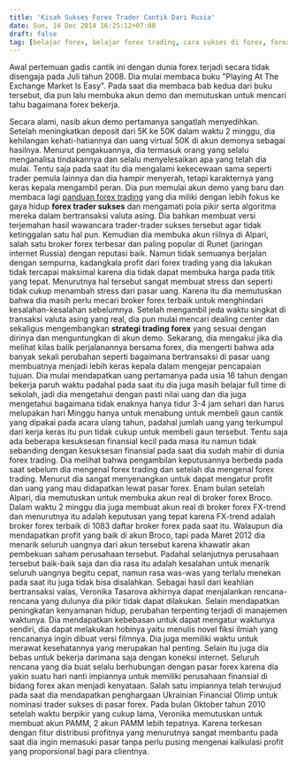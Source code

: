 ```yaml
---
title: 'Kisah Sukses Forex Trader Cantik Dari Rusia'
date: Sun, 14 Dec 2014 16:25:12+07:00
draft: false
tag: [belajar forex, belajar forex trading, cara sukses di forex, forex trader sukses, Inspirasi, kisah sukses forex, sukses forex, trader forex sukses]
---
```


Awal pertemuan gadis cantik ini dengan dunia forex terjadi secara tidak disengaja pada Juli tahun 2008. Dia mulai membaca buku "Playing At The Exchange Market Is Easy". Pada saat dia membaca bab kedua dari buku tersebut, dia pun lalu membuka akun demo dan memutuskan untuk mencari tahu bagaimana forex bekerja.

Secara alami, nasib akun demo pertamanya sangatlah menyedihkan. Setelah meningkatkan deposit dari 5K ke 50K dalam waktu 2 minggu, dia kehilangan kehati-hatiannya dan uang virtual 50K di akun demonya sebagai hasilnya. Menurut pengakuannya, dia termasuk orang yang selalu menganalisa tindakannya dan selalu menyelesaikan apa yang telah dia mulai. Tentu saja pada saat itu dia mengalami kekecewaan sama seperti trader pemula lainnya dan dia hampir menyerah, tetapi karakternya yang keras kepala mengambil peran. Dia pun memulai akun demo yang baru dan membaca lagi [panduan forex trading](http://investasi.bisnis7.com/forex) yang dia miliki dengan lebih fokus ke gaya hidup **forex trader sukses** dan mengamati pola pikir serta algoritma mereka dalam bertransaksi valuta asing. Dia bahkan membuat versi terjemahan hasil wawancara trader-trader sukses tersebut agar tidak ketinggalan satu hal pun. Kemudian dia membuka akun riilnya di Alpari, salah satu broker forex terbesar dan paling popular di Runet (jaringan internet Russia) dengan reputasi baik. Namun tidak semuanya berjalan dengan sempurna, kadangkala profit dari forex trading yang dia lakukan tidak tercapai maksimal karena dia tidak dapat membuka harga pada titik yang tepat. Menurutnya hal tersebut sangat membuat stress dan seperti tidak cukup menambah stress dari pasar uang. Karena itu dia memutuskan bahwa dia masih perlu mecari broker forex terbaik untuk menghindari kesalahan-kesalahan sebelumnya. Setelah mengambil jeda waktu singkat di transaksi valuta asing yang real, dia pun mulai mencari dealing center dan sekaligus mengembangkan **strategi trading forex** yang sesuai dengan dirinya dan menguntungkan di akun demo. Sekarang, dia mengakui jika dia melihat kilas balik perjalanannya bersama forex, dia mengerti bahwa ada banyak sekali perubahan seperti bagaimana bertransaksi di pasar uang membuatnya menjadi lebih keras kepala dalam mengejar pencapaian tujuan. Dia mulai mendapatkan uang pertamanya pada usia 16 tahun dengan bekerja paruh waktu padahal pada saat itu dia juga masih belajar full time di sekolah, jadi dia mengetahui dengan pasti nilai uang dan dia juga mengetahui bagaimana tidak enaknya hanya tidur 3-4 jam sehari dan harus melupakan hari Minggu hanya untuk menabung untuk membeli gaun cantik yang dipakai pada acara ulang tahun, padahal jumlah uang yang terkumpul dari kerja keras itu pun tidak cukup untuk membeli gaun tersebut. Tentu saja ada beberapa kesuksesan finansial kecil pada masa itu namun tidak sebanding dengan kesuksesan finansial pada saat dia sudah mahir di dunia forex trading. Dia melihat bahwa pengambilan keputusannya berbeda pada saat sebelum dia mengenal forex trading dan setelah dia mengenal forex trading. Menurut dia sangat menyenangkan untuk dapat mengatur profit dan uang yang mau didapatkan lewat pasar forex. Enam bulan setelah Alpari, dia memutuskan untuk membuka akun real di broker forex Broco. Dalam waktu 2 minggu dia juga membuat akun real di broker forex FX-trend dan menurutnya itu adalah keputusan yang tepat karena FX-trend adalah broker forex terbaik di 1083 daftar broker forex pada saat itu. Walaupun dia mendapatkan profit yang baik di akun Broco, tapi pada Maret 2012 dia menarik seluruh uangnya dari akun tersebut karena khawatir akan pembekuan saham perusahaan tersebut. Padahal selanjutnya perusahaan tersebut baik-baik saja dan dia rasa itu adalah kesalahan untuk menarik seluruh uangnya begitu cepat, namun rasa was-was yang terlalu menekan pada saat itu juga tidak bisa disalahkan. Sebagai hasil dari keahlian bertransaksi valas, Veronika Tasarova akhirnya dapat menjalankan rencana-rencana yang dulunya dia pikir tidak dapat dilakukan. Selain mendapatkan peningkatan kenyamanan hidup, perubahan terpenting terjadi di manajemen waktunya. Dia mendapatkan kebebasan untuk dapat mengatur waktunya sendiri, dia dapat melakukan hobinya yaitu menulis novel fiksi ilmiah yang rencananya ingin dibuat versi filmnya. Dia juga memiliki waktu untuk merawat kesehatannya yang merupakan hal penting. Selain itu juga dia bebas untuk bekerja darimana saja dengan koneksi internet. Seluruh rencana yang dia buat selalu berhubungan dengan pasar forex karena dia yakin suatu hari nanti impiannya untuk memiliki perusahaan finansial di bidang forex akan menjadi kenyataan. Salah satu impiannya telah terwujud pada saat dia mendapatkan penghargaan Ukrainian Financial Olimp untuk nominasi trader sukses di pasar forex. Pada bulan Oktober tahun 2010 setelah waktu berpikir yang cukup lama, Veronika memutuskan untuk membuat akun PAMM, 2 akun PAMM lebih tepatnya. Karena terkesan dengan fitur distribusi profitnya yang menurutnya sangat membantu pada saat dia ingin memasuki pasar tanpa perlu pusing mengenai kalkulasi profit yang proporsional bagi para clientnya.